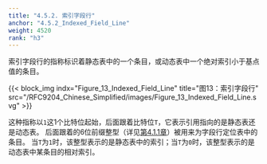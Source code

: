 ```yaml
---
title: "4.5.2. 索引字段行"
anchor: "4.5.2_Indexed_Field_Line"
weight: 4520
rank: "h3"
---
```


索引字段行的指称标识着静态表中的一个条目，或动态表中一个绝对索引小于基点值的条目。

{{< block_img
indx="Figure_13_Indexed_Field_Line"
title="图13：索引字段行"
src="/RFC9204_Chinese_Simplified/images/Figure_13_Indexed_Field_Line.svg" >}}

这种指称以`1`这1个比特位起始，后面跟着比特位`T`，它表示引用指向的是静态表还是动态表。
后面跟着的6位前缀整型（详见[第4.1.1章](#4.1.1_Prefixed_Integers)）被用来为字段行定位表中的条目。
当`T`为`1`时，该整型表示的是静态表中的索引；当`T`为`0`时，该整型表示的是动态表中某条目的相对索引。
